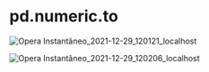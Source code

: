 # pd.numeric.to
 
 ![Opera Instantâneo_2021-12-29_120121_localhost](https://user-images.githubusercontent.com/91225751/147675622-b8b49885-7e7c-407d-b452-077f484b4b3c.png)


![Opera Instantâneo_2021-12-29_120206_localhost](https://user-images.githubusercontent.com/91225751/147675612-dd7973ed-607f-4623-b575-87df0613a9f7.png)

